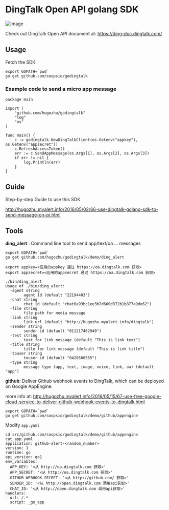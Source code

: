 # DingTalk Open API golang SDK

![image](http://static.dingtalk.com/media/lALOAQ6nfSvM5Q_229_43.png)

Check out DingTalk Open API document at: https://ding-doc.dingtalk.com/

## Usage

Fetch the SDK
```
export GOPATH=`pwd`
go get github.com/soopsio/godingtalk
```

### Example code to send a micro app message

```
package main

import (
    "github.com/hugozhu/godingtalk"
    "log"
    "os"
)

func main() {
    c := godingtalk.NewDingTalkClient(os.Getenv("appkey"), os.Getenv("appsecret"))
    c.RefreshAccessToken()
    err := c.SendAppMessage(os.Args[1], os.Args[2], os.Args[3])
    if err != nil {
        log.Println(err)
    }
}
```


## Guide

Step-by-step Guide to use this SDK

http://hugozhu.myalert.info/2016/05/02/66-use-dingtalk-golang-sdk-to-send-message-on-pi.html

## Tools

**ding_alert** : Command line tool to send app/text/oa ... messages

```
export GOPATH=`pwd`
go get github.com/hugozhu/godingtalk/demo/ding_alert

export appkey=<应用的appkey 通过 https://oa.dingtalk.com 获取>
export appsecret=<应用的appsecret 通过 https://oa.dingtalk.com 获取>

./bin/ding_alert
Usage of ./bin/ding_alert:
  -agent string
    	agent Id (default "22194403")
  -chat string
    	chat id (default "chat6a93bc1ee3b7d660d372b1b877a9de62")
  -file string
    	file path for media message
  -link string
    	link url (default "http://hugozhu.myalert.info/dingtalk")
  -sender string
    	sender id (default "011217462940")
  -text string
    	text for link message (default "This is link text")
  -title string
    	title for link message (default "This is link title")
  -touser string
    	touser id (default "0420506555")
  -type string
    	message type (app, text, image, voice, link, oa) (default "app")

```

**github**: Deliver Github webhook events to DingTalk, which can be deployed on Google AppEngine.

more info at: http://hugozhu.myalert.info/2016/05/15/67-use-free-google-cloud-service-to-deliver-github-webhook-events-to-dingtalk.html

```
export GOPATH=`pwd`
go get github.com/soopsio/godingtalk/demo/github/appengine
```

Modify `app.yaml`

```
cd src/github.com/soopsio/godingtalk/demo/github/appengine
cat app.yaml
application: github-alert-<random_number>
version: 1
runtime: go
api_version: go1
env_variables:
  APP_KEY: '<从 http://oa.dingtalk.com 获取>'
  APP_SECRET: '<从 http://oa.dingtalk.com 获取>'
  GITHUB_WEBHOOK_SECRET: '<从 http://github.com/ 获取>'
  SENDER_ID: '<从 http://open.dingtalk.com 调用api获取>'
  CHAT_ID: '<从 http://open.dingtalk.com 调用api获取>'
handlers:
- url: /.*
  script: _go_app

```



